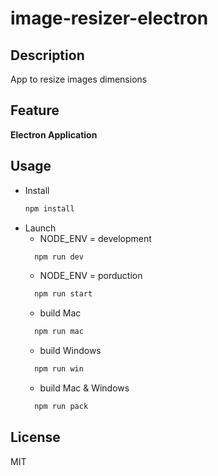 # image-resizer-electron
## Description
App to resize images dimensions

## Feature
**Electron Application**

## Usage
- Install
  ```bash
  npm install
  ```
- Launch
  + NODE_ENV = development
  ```bash
    npm run dev
  ```
  + NODE_ENV = porduction
  ```bash
    npm run start
  ```
  + build Mac
  ```bash
    npm run mac
  ```
  + build Windows
  ```bash
    npm run win
  ```
  + build Mac & Windows
  ```bash
    npm run pack
  ```
 
## License

MIT
